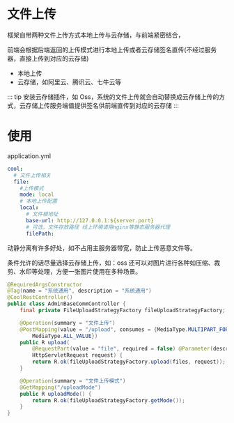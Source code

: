 # 文件上传

框架自带两种文件上传方式本地上传与云存储，与前端紧密结合，

前端会根据后端返回的上传模式进行本地上传或者云存储签名直传(不经过服务器，直接上传到对应的云存储)

- 本地上传
- 云存储，如阿里云、腾讯云、七牛云等

::: tip
安装云存储插件，如 Oss，系统的文件上传就会自动替换成云存储上传的方式，云存储上传服务端值提供签名供前端直传到对应的云存储
:::

# 使用

application.yml

```yaml
cool:
  # 文件上传相关
  file:
    #上传模式
    mode: local
    # 本地上传配置
    local:
      # 文件根地址
      base-url: http://127.0.0.1:${server.port}
      # 可选，文件存放路径 线上环境请用nginx等静态服务器代理
      filePath:
```

动静分离有许多好处，如不占用主服务器带宽，防止上传恶意文件等。

条件允许的话尽量选择云存储上传，如：oss 还可以对图片进行各种如压缩、裁剪、水印等处理，方便一张图片使用在多种场景。

```java
@RequiredArgsConstructor
@Tag(name = "系统通用", description = "系统通用")
@CoolRestController()
public class AdminBaseCommController {
    final private FileUploadStrategyFactory fileUploadStrategyFactory;

    @Operation(summary = "文件上传")
    @PostMapping(value = "/upload", consumes = {MediaType.MULTIPART_FORM_DATA_VALUE,
        MediaType.ALL_VALUE})
    public R upload(
        @RequestPart(value = "file", required = false) @Parameter(description = "文件") MultipartFile[] files,
        HttpServletRequest request) {
        return R.ok(fileUploadStrategyFactory.upload(files, request));
    }

    @Operation(summary = "文件上传模式")
    @GetMapping("/uploadMode")
    public R uploadMode() {
        return R.ok(fileUploadStrategyFactory.getMode());
    }
}
```
